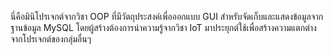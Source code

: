 นี่คือมินิโปรเจกต์จากวิชา OOP ที่มีวัตถุประสงค์เพื่อออกแบบ GUI สำหรับจัดเก็บและแสดงข้อมูลจากฐานข้อมูล MySQL โดยผู้สร้างต้องการนำความรู้จากวิชา IoT มาประยุกต์ใช้เพื่อสร้างความแตกต่างจากโปรเจกต์ของกลุ่มอื่นๆ
